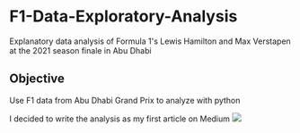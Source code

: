 # F1-Data-Exploratory-Analysis
Explanatory data analysis of Formula 1's Lewis Hamilton and Max Verstapen at the 2021 season finale in Abu Dhabi
## Objective 
Use F1 data from Abu Dhabi Grand Prix to analyze with python
<br/> 

I decided to write the analysis as my first article on Medium 
<a target="_blank" href="https://github-readme-medium-recent-article.vercel.app/medium/@allan.n.waweru/0"><img src="https://github-readme-medium-recent-article.vercel.app/medium/@allan.n.waweru/0"> 
  
<br/> 
